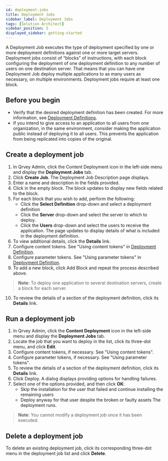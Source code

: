```yaml
---
id: deployment-jobs 
title: Deployment Jobs
sidebar_label: Deployment Jobs
tags: [Solution Architect]
sidebar_position: 5
displayed_sidebar: getting-started
---
```


<div style={{textAlign: "justify"}}>

A Deployment Job executes the type of deployment specified by one or more deployment definitions against one or more target servers. Deployment jobs consist of “blocks” of instructions, with each block configuring the deployment of one deployment definition to any number of users on one destination server. That means that you can have one Deployment Job deploy multiple applications to as many users as necessary, on multiple environments. Deployment jobs require at least one block.

## Before you begin
* Verify that the desired deployment definition has been created. For more information, see [Deployment Definitions](../08-Content%20Deployment/definitions.md). 
* If you intend to give access to an application to all users from one organization, in the same environment, consider making the application public instead of deploying it to all users. This prevents the application from being replicated into copies of the original.

## Create a deployment job
1. In Qrvey Admin, click the Content Deployment icon in the left-side menu and display the **Deployment Jobs** tab. 
2. Click **Create Job**. The Deployment Job Description page displays. 
3. Enter a name and description in the fields provided.
4. Click in the empty block. The block updates to display new fields related to the block. 
5. For each block that you wish to add, perform the following:
    * Click the **Select Definition** drop-down and select a deployment definition
    * Click the **Server** drop-down and select the server to which to deploy. 
    * Click the **Users** drop-down and select the users to receive the application. 
  The page updates to display details of what is included in the deployment definition. 
6. To view additional details, click the **Details** link. 
7. Configure content tokens. See "Using content tokens" in [Deployment Definition](../08-Content%20Deployment/definitions.md). 
8. Configure parameter tokens. See "Using parameter tokens" in [Deployment Definition](../08-Content%20Deployment/definitions.md).
9. To add a new block, click Add Block and repeat the process described above.  
  > **Note**: To deploy one application to several destination servers, create a block for each server. 
10. To review the details of a section of the deployment definition, click its **Details** link. 

## Run a deployment job
1. In Qrvey Admin, click the **Content Deployment** icon in the left-side menu and display the **Deployment Jobs** tab. 
2. Locate the job that you want to deploy in the list, click its three-dot menu, and click **Edit**. 
3. Configure content tokens, if necessary. See "Using content tokens". 
4. Configure parameter tokens, if necessary. See "Using parameter tokens".
5. To review the details of a section of the deployment definition, click its **Details** link. 
6. Click Deploy. A dialog displays providing options for handling failures. 
7. Select one of the options provided, and then click **OK**:
    * Skip the installation for the user that failed and continue installing the remaining users
    * Deploy anyway for that user despite the broken or faulty assets
  The deployment runs. 
  > **Note**: You cannot modify a deployment job once it has been executed. 


## Delete a deployment job
To delete an existing deployment job, click its corresponding three-dot menu in the deployment job list and click **Delete**. 



</div>